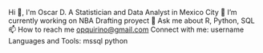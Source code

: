Hi 👋, I'm Oscar D.
A Statistician and Data Analyst in Mexico City
🔭 I’m currently working on NBA Drafting proyect
💬 Ask me about R, Python, SQL
📫 How to reach me opquirino@gmail.com
Connect with me:
username
Languages and Tools:
mssql
python
